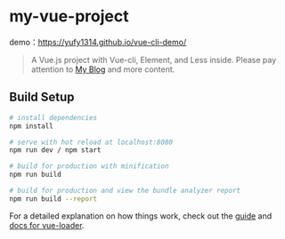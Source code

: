 # my-vue-project
demo：https://yufy1314.github.io/vue-cli-demo/
> A Vue.js project with Vue-cli, Element, and Less inside.
> Please pay attention to [My Blog](https://www.jianshu.com/u/72f239ec5d03) and more content.

## Build Setup

``` bash
# install dependencies
npm install

# serve with hot reload at localhost:8080
npm run dev	/ npm start

# build for production with minification
npm run build

# build for production and view the bundle analyzer report
npm run build --report
```

For a detailed explanation on how things work, check out the [guide](http://vuejs-templates.github.io/webpack/) and [docs for vue-loader](http://vuejs.github.io/vue-loader).
